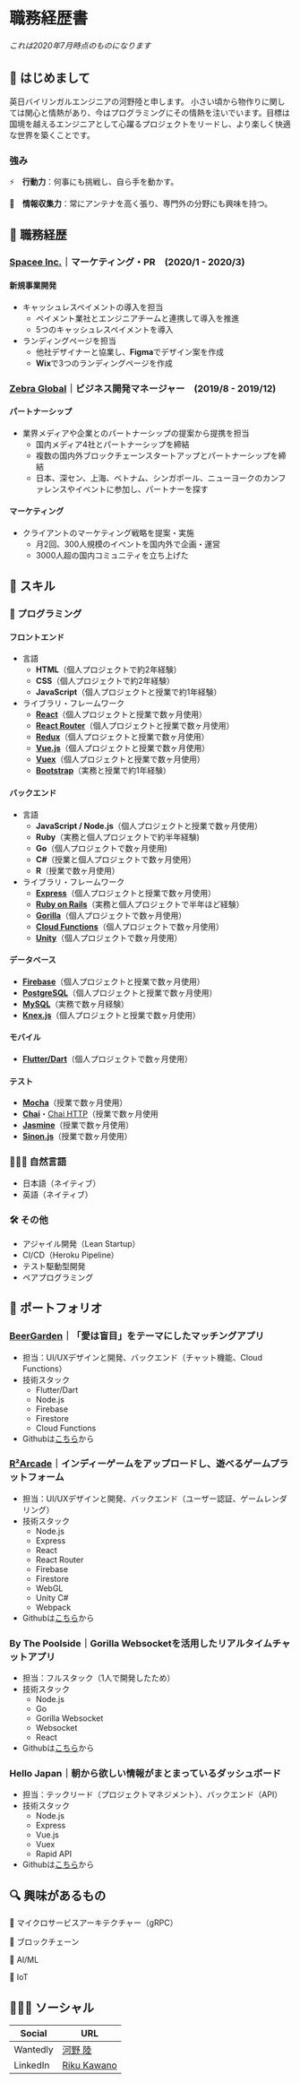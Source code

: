# 職務経歴書
###### これは2020年7月時点のものになります
## 👋 はじめまして
英日バイリンガルエンジニアの河野陸と申します。
小さい頃から物作りに関しては関心と情熱があり、今はプログラミングにその情熱を注いでいます。目標は国境を越えるエンジニアとして心躍るプロジェクトをリードし、より楽しく快適な世界を築くことです。

### 強み
⚡️　**行動力**：何事にも挑戦し、自ら手を動かす。


📡　**情報収集力**：常にアンテナを高く張り、専門外の分野にも興味を持つ。

## 💼 職務経歴
### [Spacee Inc.](http://www.spacee.co.jp/)｜マーケティング・PR　(2020/1 - 2020/3)
  #### **新規事業開発**
  - キャッシュレスペイメントの導入を担当
    - ペイメント業社とエンジニアチームと連携して導入を推進
    - 5つのキャッシュレスペイメントを導入
  - ランディングページを担当
    - 他社デザイナーと協業し、**Figma**でデザイン案を作成
    - **Wix**で3つのランディングページを作成
    
### [Zebra Global](https://www.zebra-global.co/)｜ビジネス開発マネージャー　(2019/8 - 2019/12)
  #### **パートナーシップ**
  - 業界メディアや企業とのパートナーシップの提案から提携を担当
    - 国内メディア4社とパートナーシップを締結
    - 複数の国内外ブロックチェーンスタートアップとパートナーシップを締結
    - 日本、深セン、上海、ベトナム、シンガポール、ニューヨークのカンファレンスやイベントに参加し、パートナーを探す
  #### **マーケティング**
  - クライアントのマーケティング戦略を提案・実施
    - 月2回、300人規模のイベントを国内外で企画・運営
    - 3000人超の国内コミュニティを立ち上げた

## 🚀 スキル

### 👾 プログラミング
#### フロントエンド
  - 言語
    - **HTML**（個人プロジェクトで約2年経験）
    - **CSS**（個人プロジェクトで約2年経験）
    - **JavaScript**（個人プロジェクトと授業で約1年経験）
  - ライブラリ・フレームワーク
    - [**React**](https://facebook.github.io/react/)（個人プロジェクトと授業で数ヶ月使用）
    - [**React Router**](https://reactrouter.com/)（個人プロジェクトと授業で数ヶ月使用）
    - [**Redux**](https://github.com/reactjs/redux)（個人プロジェクトと授業で数ヶ月使用）
    - [**Vue.js**](https://vuejs.org/)（個人プロジェクトと授業で数ヶ月使用）
    - [**Vuex**](https://vuex.vuejs.org/)（個人プロジェクトと授業で数ヶ月使用）
    - [**Bootstrap**](https://getbootstrap.com/)（実務と授業で約1年経験）
#### バックエンド
  - 言語
    - **JavaScript / Node.js**（個人プロジェクトと授業で数ヶ月使用） 
    - **Ruby**（実務と個人プロジェクトで約半年経験)
    - **Go**（個人プロジェクトで数ヶ月使用)
    - **C#**（授業と個人プロジェクトで数ヶ月使用）
    - **R**（授業で数ヶ月使用）
  - ライブラリ・フレームワーク
    - [**Express**](https://expressjs.com/)（個人プロジェクトと授業で数ヶ月使用） 
    - [**Ruby on Rails**](https://rubyonrails.org/)（実務と個人プロジェクトで半年ほど経験） 
    - [**Gorilla**](https://www.gorillatoolkit.org/)（個人プロジェクトで数ヶ月使用） 
    - [**Cloud Functions**](https://firebase.google.com/docs/functions)（個人プロジェクトで数ヶ月使用） 
    - [**Unity**](https://unity.com/)（個人プロジェクトで数ヶ月使用） 
#### データベース
  - [**Firebase**](https://firebase.google.com/)（個人プロジェクトと授業で数ヶ月使用）
  - [**PostgreSQL**](https://www.postgresql.org/)（個人プロジェクトと授業で数ヶ月使用）
  - [**MySQL**](https://www.sqlite.org/)（実務で数ヶ月経験）
  - [**Knex.js**](http://knexjs.org/)（個人プロジェクトと授業で数ヶ月使用） 
#### モバイル
  - [**Flutter/Dart**](https://flutter.dev/)（個人プロジェクトで数ヶ月使用）
#### テスト
  - [**Mocha**](https://mochajs.org/)（授業で数ヶ月使用）
  - [**Chai**](http://chaijs.com/)・[Chai HTTP](http://chaijs.com/plugins/chai-http/)（授業で数ヶ月使用
  - [**Jasmine**](https://jasmine.github.io/index.html)（授業で数ヶ月使用）
  - [**Sinon.js**](http://sinonjs.org/)（授業で数ヶ月使用）

### 💁🏻‍♂️ 自然言語
  - 日本語（ネイティブ）
  - 英語（ネイティブ）

### 🛠 その他
  - アジャイル開発（Lean Startup）
  - CI/CD（Heroku Pipeline）
  - テスト駆動型開発
  - ペアプログラミング

## 🌈 ポートフォリオ
### [BeerGarden](https://play.google.com/store/apps/details?id=yurikanamba.lovealapp&hl=en)｜「愛は盲目」をテーマにしたマッチングアプリ
  - 担当：UI/UXデザインと開発、バックエンド（チャット機能、Cloud Functions）
  - 技術スタック
    - Flutter/Dart
    - Node.js
    - Firebase
    - Firestore
    - Cloud Functions
  - Githubは[こちら](https://github.com/Team-Loveal/BeerGarden)から

### [R²Arcade](https://r2arcade.com/)｜インディーゲームをアップロードし、遊べるゲームプラットフォーム
  - 担当：UI/UXデザインと開発、バックエンド（ユーザー認証、ゲームレンダリング）
  - 技術スタック
    - Node.js
    - Express
    - React
    - React Router
    - Firebase
    - Firestore
    - WebGL
    - Unity C#
    - Webpack
  - Githubは[こちら](https://github.com/PlayerR2/R2-Arcade)から

### By The Poolside｜Gorilla Websocketを活用したリアルタイムチャットアプリ
  - 担当：フルスタック（1人で開発したため）
  - 技術スタック
    - Node.js
    - Go
    - Gorilla Websocket
    - Websocket
    - React
  - Githubは[こちら](https://github.com/rikukawano/By-The-Poolside)から
    
### Hello Japan｜朝から欲しい情報がまとまっているダッシュボード
  - 担当：テックリード（プロジェクトマネジメント）、バックエンド（API）
  - 技術スタック
    - Node.js
    - Express
    - Vue.js
    - Vuex
    - Rapid API
  - Githubは[こちら](https://github.com/rapidPotato/Hello-Japan)から
    
## 🔍 興味があるもの
🌱 マイクロサービスアーキテクチャー（gRPC）


🔗 ブロックチェーン


🤖 AI/ML


🔌 IoT
    
## 🙎🏻‍♂️ ソーシャル
|Social|URL|
|---|-----|
|Wantedly|[河野 陸](https://www.wantedly.com/users/18052432)|
|LinkedIn|[Riku Kawano](https://www.linkedin.com/in/rikukawano/)|
